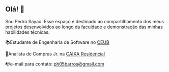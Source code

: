 ## Olá! 👋

Sou Pedro Sayao. Esse espaço é destinado ao compartilhamento dos meus projetos desenvolvidos ao longo da faculdade e demonstração das minhas habilidades técnicas.

📚Estudante de Engenharia de Software no [CEUB](https://www.uniceub.br/)

🏢Analista de Compras Jr. na  [CAIXA Residencial](https://www.caixaresidencial.com.br/)  

📭e-mail para contato: ph05barros@gmail.com





